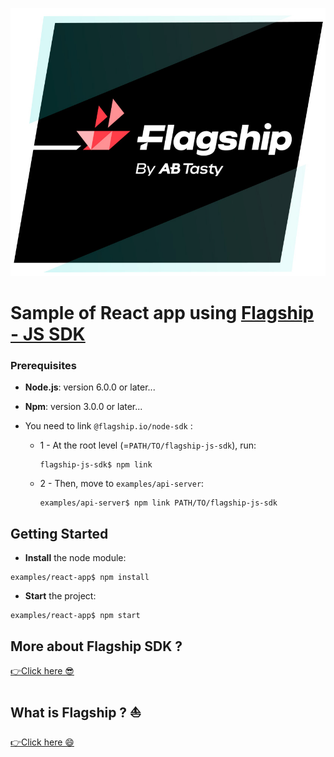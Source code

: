 ![Flagship logo](../../src/assets/img/flagshipLogo.jpg)

  

# Sample of React app using [Flagship - JS SDK](../../README.md)

  

### Prerequisites

  

- **Node.js**: version 6.0.0 or later...

- **Npm**: version 3.0.0 or later...

- You need to link `@flagship.io/node-sdk` :
  - 1 - At the root level (=`PATH/TO/flagship-js-sdk`), run:

    ```
    flagship-js-sdk$ npm link
    ```
  - 2 - Then, move to `examples/api-server`:
    ```
    examples/api-server$ npm link PATH/TO/flagship-js-sdk
    ```

  

## Getting Started

  

- **Install** the node module:

  

```
examples/react-app$ npm install
```

- **Start** the project:

```
examples/react-app$ npm start
```

## More about Flagship SDK ?

[👉Click here 😎](../../README.md)

## What is Flagship ? ⛵️

[👉Click here 😄](https://www.abtasty.com/solutions-product-teams/)